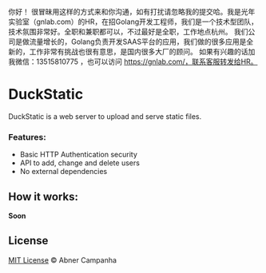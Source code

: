 你好！
很冒昧用这样的方式来和你沟通，如有打扰请忽略我的提交哈。我是光年实验室（gnlab.com）的HR，在招Golang开发工程师，我们是一个技术型团队，技术氛围非常好。全职和兼职都可以，不过最好是全职，工作地点杭州。
我们公司是做流量增长的，Golang负责开发SAAS平台的应用，我们做的很多应用是全新的，工作非常有挑战也很有意思，是国内很多大厂的顾问。
如果有兴趣的话加我微信：13515810775  ，也可以访问 https://gnlab.com/，联系客服转发给HR。
# DuckStatic

DuckStatic is a web server to upload and serve static files.

### Features:
  * Basic HTTP Authentication security
  * API to add, change and delete users
  * No external dependencies

## How it works:

**Soon**

## License

[MIT License](https://github.com/abnerpc/duckstatic-server/blob/master/LICENSE) © Abner Campanha
